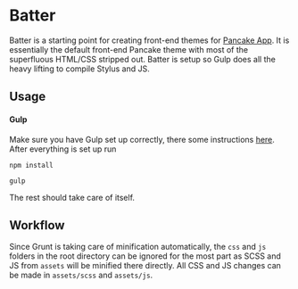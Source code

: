 # Batter
Batter is a starting point for creating front-end themes for [Pancake App](http://pancakeapp.com). It is essentially the default front-end Pancake theme with most of the superfluous HTML/CSS stripped out.
Batter is setup so Gulp does all the heavy lifting to compile Stylus and JS.

## Usage

#### Gulp
Make sure you have Gulp set up correctly, there some instructions [here](https://github.com/gulpjs/gulp/blob/master/docs/getting-started.md).
After everything is set up run
```
npm install
```

```
gulp
```
The rest should take care of itself.

## Workflow
Since Grunt is taking care of minification automatically, the `css` and `js` folders in the root directory can be ignored for the most part as SCSS and JS from `assets` will be minified there directly. All CSS and JS changes can be made in `assets/scss` and `assets/js`.